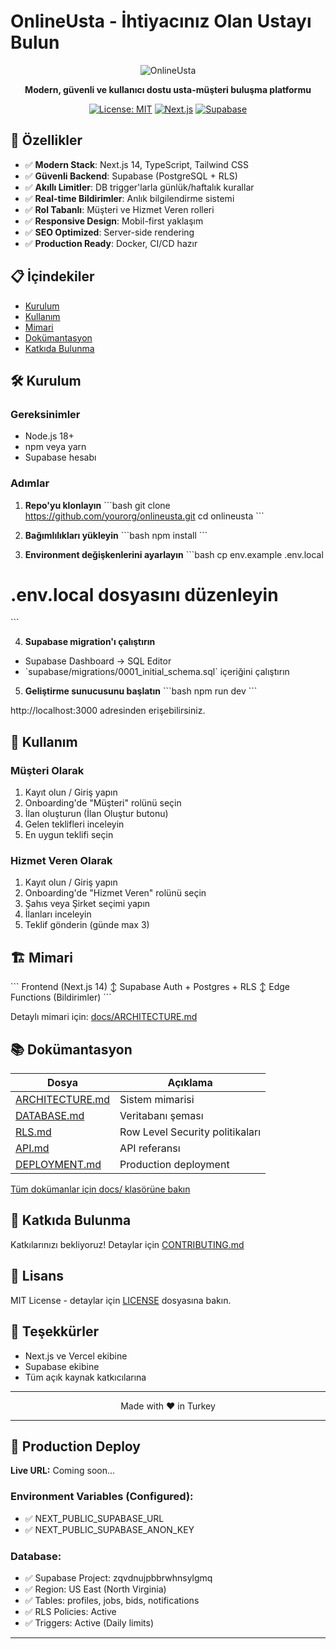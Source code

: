 # OnlineUsta - İhtiyacınız Olan Ustayı Bulun

<div align="center">

![OnlineUsta](https://via.placeholder.com/800x200/0EA5E9/ffffff?text=OnlineUsta)

**Modern, güvenli ve kullanıcı dostu usta-müşteri buluşma platformu**

[![License: MIT](https://img.shields.io/badge/License-MIT-yellow.svg)](https://opensource.org/licenses/MIT)
[![Next.js](https://img.shields.io/badge/Next.js-14-black)](https://nextjs.org/)
[![Supabase](https://img.shields.io/badge/Supabase-Ready-green)](https://supabase.com/)

</div>

## 🚀 Özellikler

- ✅ **Modern Stack**: Next.js 14, TypeScript, Tailwind CSS
- ✅ **Güvenli Backend**: Supabase (PostgreSQL + RLS)
- ✅ **Akıllı Limitler**: DB trigger'larla günlük/haftalık kurallar
- ✅ **Real-time Bildirimler**: Anlık bilgilendirme sistemi
- ✅ **Rol Tabanlı**: Müşteri ve Hizmet Veren rolleri
- ✅ **Responsive Design**: Mobil-first yaklaşım
- ✅ **SEO Optimized**: Server-side rendering
- ✅ **Production Ready**: Docker, CI/CD hazır

## 📋 İçindekiler

- [Kurulum](#kurulum)
- [Kullanım](#kullanım)
- [Mimari](#mimari)
- [Dokümantasyon](#dokümantasyon)
- [Katkıda Bulunma](#katkıda-bulunma)

## 🛠️ Kurulum

### Gereksinimler

- Node.js 18+
- npm veya yarn
- Supabase hesabı

### Adımlar

1. **Repo'yu klonlayın**
\`\`\`bash
git clone https://github.com/yourorg/onlineusta.git
cd onlineusta
\`\`\`

2. **Bağımlılıkları yükleyin**
\`\`\`bash
npm install
\`\`\`

3. **Environment değişkenlerini ayarlayın**
\`\`\`bash
cp env.example .env.local
# .env.local dosyasını düzenleyin
\`\`\`

4. **Supabase migration'ı çalıştırın**
- Supabase Dashboard → SQL Editor
- \`supabase/migrations/0001_initial_schema.sql\` içeriğini çalıştırın

5. **Geliştirme sunucusunu başlatın**
\`\`\`bash
npm run dev
\`\`\`

http://localhost:3000 adresinden erişebilirsiniz.

## 🎯 Kullanım

### Müşteri Olarak

1. Kayıt olun / Giriş yapın
2. Onboarding'de "Müşteri" rolünü seçin
3. İlan oluşturun (İlan Oluştur butonu)
4. Gelen teklifleri inceleyin
5. En uygun teklifi seçin

### Hizmet Veren Olarak

1. Kayıt olun / Giriş yapın
2. Onboarding'de "Hizmet Veren" rolünü seçin
3. Şahıs veya Şirket seçimi yapın
4. İlanları inceleyin
5. Teklif gönderin (günde max 3)

## 🏗️ Mimari

\`\`\`
Frontend (Next.js 14)
    ↕
Supabase Auth + Postgres + RLS
    ↕
Edge Functions (Bildirimler)
\`\`\`

Detaylı mimari için: [docs/ARCHITECTURE.md](docs/ARCHITECTURE.md)

## 📚 Dokümantasyon

| Dosya | Açıklama |
|-------|----------|
| [ARCHITECTURE.md](docs/ARCHITECTURE.md) | Sistem mimarisi |
| [DATABASE.md](docs/DATABASE.md) | Veritabanı şeması |
| [RLS.md](docs/RLS.md) | Row Level Security politikaları |
| [API.md](docs/API.md) | API referansı |
| [DEPLOYMENT.md](docs/DEPLOYMENT.md) | Production deployment |

[Tüm dokümanlar için docs/ klasörüne bakın](docs/)

## 🤝 Katkıda Bulunma

Katkılarınızı bekliyoruz! Detaylar için [CONTRIBUTING.md](docs/CONTRIBUTING.md)

## 📄 Lisans

MIT License - detaylar için [LICENSE](LICENSE) dosyasına bakın.

## 🙏 Teşekkürler

- Next.js ve Vercel ekibine
- Supabase ekibine
- Tüm açık kaynak katkıcılarına

---

<div align="center">
Made with ❤️ in Turkey
</div>

---

## 🚀 Production Deploy

**Live URL:** Coming soon...

### Environment Variables (Configured):
- ✅ NEXT_PUBLIC_SUPABASE_URL
- ✅ NEXT_PUBLIC_SUPABASE_ANON_KEY

### Database:
- ✅ Supabase Project: zqvdnujpbbrwhnsylgmq
- ✅ Region: US East (North Virginia)
- ✅ Tables: profiles, jobs, bids, notifications
- ✅ RLS Policies: Active
- ✅ Triggers: Active (Daily limits)

---
